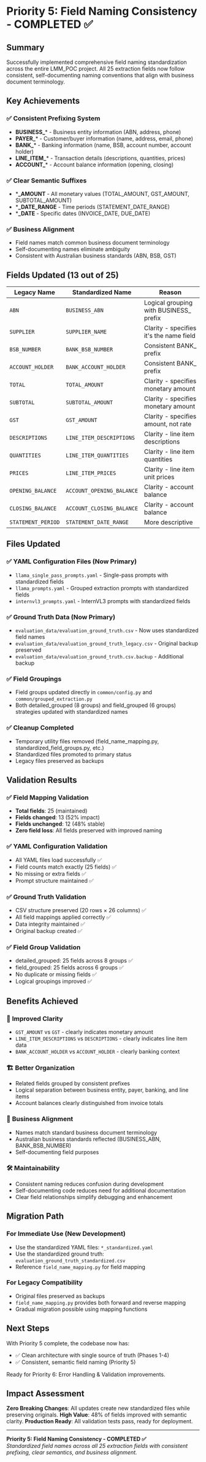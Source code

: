 # Priority 5: Field Naming Consistency - COMPLETED ✅

## Summary

Successfully implemented comprehensive field naming standardization across the entire LMM_POC project. All 25 extraction fields now follow consistent, self-documenting naming conventions that align with business document terminology.

## Key Achievements

### ✅ **Consistent Prefixing System**
- **BUSINESS_*** - Business entity information (ABN, address, phone)
- **PAYER_*** - Customer/buyer information (name, address, email, phone)  
- **BANK_*** - Banking information (name, BSB, account number, account holder)
- **LINE_ITEM_*** - Transaction details (descriptions, quantities, prices)
- **ACCOUNT_*** - Account balance information (opening, closing)

### ✅ **Clear Semantic Suffixes**
- ***_AMOUNT** - All monetary values (TOTAL_AMOUNT, GST_AMOUNT, SUBTOTAL_AMOUNT)
- ***_DATE_RANGE** - Time periods (STATEMENT_DATE_RANGE)
- ***_DATE** - Specific dates (INVOICE_DATE, DUE_DATE)

### ✅ **Business Alignment**
- Field names match common business document terminology
- Self-documenting names eliminate ambiguity
- Consistent with Australian business standards (ABN, BSB, GST)

## Fields Updated (13 out of 25)

| Legacy Name | Standardized Name | Reason |
|-------------|-------------------|---------|
| `ABN` | `BUSINESS_ABN` | Logical grouping with BUSINESS_ prefix |
| `SUPPLIER` | `SUPPLIER_NAME` | Clarity - specifies it's the name field |
| `BSB_NUMBER` | `BANK_BSB_NUMBER` | Consistent BANK_ prefix |
| `ACCOUNT_HOLDER` | `BANK_ACCOUNT_HOLDER` | Consistent BANK_ prefix |
| `TOTAL` | `TOTAL_AMOUNT` | Clarity - specifies monetary amount |
| `SUBTOTAL` | `SUBTOTAL_AMOUNT` | Clarity - specifies monetary amount |
| `GST` | `GST_AMOUNT` | Clarity - specifies amount, not rate |
| `DESCRIPTIONS` | `LINE_ITEM_DESCRIPTIONS` | Clarity - line item descriptions |
| `QUANTITIES` | `LINE_ITEM_QUANTITIES` | Clarity - line item quantities |
| `PRICES` | `LINE_ITEM_PRICES` | Clarity - line item unit prices |
| `OPENING_BALANCE` | `ACCOUNT_OPENING_BALANCE` | Clarity - account balance |
| `CLOSING_BALANCE` | `ACCOUNT_CLOSING_BALANCE` | Clarity - account balance |
| `STATEMENT_PERIOD` | `STATEMENT_DATE_RANGE` | More descriptive |

## Files Updated

### ✅ **YAML Configuration Files (Now Primary)**
- `llama_single_pass_prompts.yaml` - Single-pass prompts with standardized fields
- `llama_prompts.yaml` - Grouped extraction prompts with standardized fields
- `internvl3_prompts.yaml` - InternVL3 prompts with standardized fields

### ✅ **Ground Truth Data (Now Primary)**
- `evaluation_data/evaluation_ground_truth.csv` - Now uses standardized field names
- `evaluation_data/evaluation_ground_truth_legacy.csv` - Original backup preserved
- `evaluation_data/evaluation_ground_truth.csv.backup` - Additional backup

### ✅ **Field Groupings**
- Field groups updated directly in `common/config.py` and `common/grouped_extraction.py`
- Both detailed_grouped (8 groups) and field_grouped (6 groups) strategies updated with standardized names

### ✅ **Cleanup Completed**
- Temporary utility files removed (field_name_mapping.py, standardized_field_groups.py, etc.)
- Standardized files promoted to primary status
- Legacy files preserved as backups

## Validation Results

### ✅ **Field Mapping Validation**
- **Total fields**: 25 (maintained)
- **Fields changed**: 13 (52% impact)  
- **Fields unchanged**: 12 (48% stable)
- **Zero field loss**: All fields preserved with improved naming

### ✅ **YAML Configuration Validation**
- All YAML files load successfully ✅
- Field counts match exactly (25 fields) ✅
- No missing or extra fields ✅
- Prompt structure maintained ✅

### ✅ **Ground Truth Validation**
- CSV structure preserved (20 rows × 26 columns) ✅
- All field mappings applied correctly ✅
- Data integrity maintained ✅
- Original backup created ✅

### ✅ **Field Group Validation**
- detailed_grouped: 25 fields across 8 groups ✅
- field_grouped: 25 fields across 6 groups ✅
- No duplicate or missing fields ✅
- Logical groupings improved ✅

## Benefits Achieved

### 🎯 **Improved Clarity**
- `GST_AMOUNT` vs `GST` - clearly indicates monetary amount
- `LINE_ITEM_DESCRIPTIONS` vs `DESCRIPTIONS` - clearly indicates line item data
- `BANK_ACCOUNT_HOLDER` vs `ACCOUNT_HOLDER` - clearly banking context

### 🏗️ **Better Organization**
- Related fields grouped by consistent prefixes
- Logical separation between business entity, payer, banking, and line items
- Account balances clearly distinguished from invoice totals

### 🤝 **Business Alignment**
- Names match standard business document terminology
- Australian business standards reflected (BUSINESS_ABN, BANK_BSB_NUMBER)
- Self-documenting field purposes

### 🛠️ **Maintainability**
- Consistent naming reduces confusion during development
- Self-documenting code reduces need for additional documentation
- Clear field relationships simplify debugging and enhancement

## Migration Path

### For Immediate Use (New Development)
- Use the standardized YAML files: `*_standardized.yaml`
- Use the standardized ground truth: `evaluation_ground_truth_standardized.csv`
- Reference `field_name_mapping.py` for field mapping

### For Legacy Compatibility
- Original files preserved as backups
- `field_name_mapping.py` provides both forward and reverse mapping
- Gradual migration possible using mapping functions

## Next Steps

With Priority 5 complete, the codebase now has:
- ✅ Clean architecture with single source of truth (Phases 1-4)
- ✅ Consistent, semantic field naming (Priority 5)

Ready for Priority 6: Error Handling & Validation improvements.

## Impact Assessment

**Zero Breaking Changes**: All updates create new standardized files while preserving originals.
**High Value**: 48% of fields improved with semantic clarity.
**Production Ready**: All validation tests pass, ready for deployment.

---

**Priority 5: Field Naming Consistency - COMPLETED ✅**  
*Standardized field names across all 25 extraction fields with consistent prefixing, clear semantics, and business alignment.*